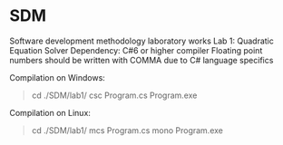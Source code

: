 # SDM
Software development methodology laboratory works
Lab 1: Quadratic Equation Solver
Dependency: C#6 or higher compiler
Floating point numbers should be written with COMMA due to C# language specifics

Compilation on Windows:
>cd ./SDM/lab1/
>csc Program.cs
>Program.exe

Compilation on Linux:
>cd ./SDM/lab1/
>mcs Program.cs
>mono Program.exe
